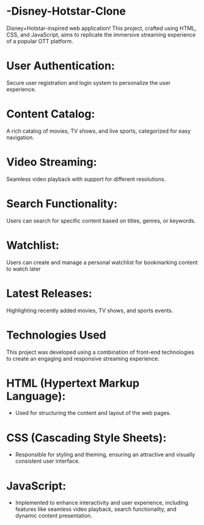 # -Disney-Hotstar-Clone
 Disney+Hotstar-inspired web application! This project, crafted using HTML, CSS, and JavaScript, aims to replicate the immersive streaming experience of a popular OTT platform.

 #  User Authentication:
Secure user registration and login system to personalize the user experience.

# Content Catalog:
A rich catalog of movies, TV shows, and live sports, categorized for easy navigation.

# Video Streaming:
Seamless video playback with support for different resolutions.

# Search Functionality:
Users can search for specific content based on titles, genres, or keywords.

# Watchlist:
Users can create and manage a personal watchlist for bookmarking content to watch later

# Latest Releases:
Highlighting recently added movies, TV shows, and sports events.

# Technologies Used

This project was developed using a combination of front-end technologies to create an engaging and responsive streaming experience:

 # HTML (Hypertext Markup Language):
  - Used for structuring the content and layout of the web pages.

 # CSS (Cascading Style Sheets):
  - Responsible for styling and theming, ensuring an attractive and visually consistent user interface.

 # JavaScript:
- Implemented to enhance interactivity and user experience, including features like seamless video playback, search functionality, and dynamic content presentation.



